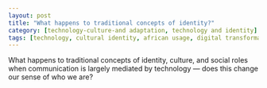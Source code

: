 ```yaml
---
layout: post
title: "What happens to traditional concepts of identity?"
category: [technology-culture-and adaptation, technology and identity]
tags: [technology, cultural identity, african usage, digital transformation]
---
```


What happens to traditional concepts of identity, culture, and social roles when communication is largely mediated by technology — does this change our sense of who we are?